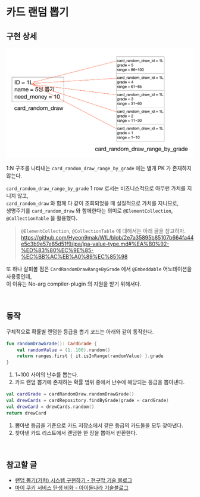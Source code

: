# 카드 랜덤 뽑기

## 구현 상세

![img.png](img.png)

1:N 구조를 나타내는 `card_random_draw_range_by_grade` 에는 별개 PK 가 존재하지 않는다.

`card_random_draw_range_by_grade` 1 row 로서는 비즈니스적으로 아무런 가치를 지니지 않고,  
`card_random_draw` 와 함께 다 같이 조회되었을 때 실질적으로 가치를 지니므로,  
생명주기를 `card_random_draw` 와 함께한다는 의미로 `@ElementCollection`, `@CollectionTable` 을 활용했다.

> `@ElementCollection`, `@CollectionTable` 에 대해서는 아래 글을 참고하자.  
> https://github.com/Hyeon9mak/WIL/blob/2e7a35895b85107b664fa44e5c3b9e57e85d51f9/jpa/jpa-value-type.md#%EA%B0%92-%ED%83%80%EC%9E%85-%EC%BB%AC%EB%A0%89%EC%85%98

또 하나 살펴볼 점은 `CardRandomDrawRangeByGrade` 에서 `@Embeddable` 어노테이션을 사용중인데,  
이 이유는 No-arg compiler-plugin 의 지원을 받기 위해서다.

<br>

## 동작

구체적으로 확률별 랜덤한 등급을 뽑기 코드는 아래와 같이 동작한다.

```kotlin
fun randomDrawGrade(): CardGrade {  
    val randomValue = (1..100).random()  
    return ranges.first { it.isInRange(randomValue) }.grade  
}
```
 
1. 1~100 사이의 난수를 뽑는다. 
2. 카드 랜덤 뽑기에 존재하는 확률 범위 중에서 난수에 해당되는 등급을 뽑아낸다.

```kotlin
val cardGrade = cardRandomDraw.randomDrawGrade()
val drewCards = cardRepository.findByGrade(grade = cardGrade)
val drewCard = drewCards.random()
return drewCard
```

1. 뽑아낸 등급을 기준으로 카드 저장소에서 같은 등급의 카드들을 모두 찾아낸다. 
2. 찾아낸 카드 리스트에서 랜덤한 한 장을 뽑아서 반환한다.

<br>

## 참고할 글

- [랜덤 뽑기(가챠) 시스템 구현하기 - 현구막 기술 블로그](https://hyeon9mak.github.io/lets-make-random-draw-system/)
- [마이 쿠키 서비스 탄생 비화 - 아이들나라 기술블로그](https://i-nara.oopy.io/ab11f099-e3d0-44d1-97a4-f389ace58709)
